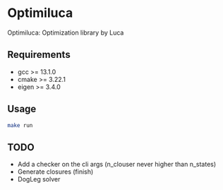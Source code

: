 # Optimiluca
Optimiluca: Optimization library by Luca

## Requirements
 - gcc >= 13.1.0
 - cmake >= 3.22.1
 - eigen >= 3.4.0

## Usage
```bash
make run
```
## TODO
 - Add a checker on the cli args (n_clouser never higher than n_states)
 - Generate closures (finish)
 - DogLeg solver
